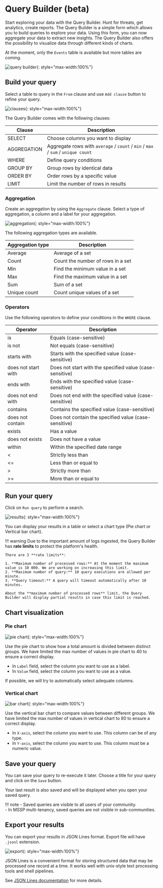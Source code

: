 # Query Builder (beta)

Start exploring your data with the Query Builder. Hunt for threats, get analytics, create reports. The Query Builder is a simple form which allows you to build queries to explore your data. 
Using this form, you can now aggregate your data to extract new insights. The Query Builder also offers the possibility to visualize data through different kinds of charts.

At the moment, only the `Events` table is available but more tables are coming.

![query builder](/assets/operation_center/events/qb-run.gif){: style="max-width:100%"}

## Build your query

Select a table to query in the `From` clause and use `Add clause` button to refine your query.

![clauses](/assets/operation_center/events/qb-clauses.gif){: style="max-width:100%"}

The Query Builder comes with the following clauses:

| Clause | Description |
| --- | --- |
| SELECT | Choose columns you want to display |
| AGGREGATION | Aggregate rows with `average` / `count` / `min` / `max` / `sum` / `unique count` |
| WHERE | Define query conditions |
| GROUP BY | Group rows by identical data |
| ORDER BY | Order rows by a specific value |
| LIMIT | Limit the number of rows in results |

### Aggregation

Create an aggregation by using the `Aggregate` clause. Select a type of aggregation, a column and a label for your aggregation.

![aggregation](/assets/operation_center/events/qb-aggregation.gif){: style="max-width:100%"}

The following aggregation types are available.

| Aggregation type | Description |
| --- | --- |
| Average | Average of a set |
| Count | Count the number of rows in a set |
| Min | Find the minimum value in a set |
| Max | Find the maximum value in a set |
| Sum | Sum of a set|
| Unique count | Count unique values of a set |

### Operators

Use the following operators to define your conditions in the `WHERE` clause.

| Operator | Description |
| --- | --- |
| is | Equals (case-sensitive) |
| is not | Not equals (case-sensitive) |
| starts with | Starts with the specified value (case-sensitive) |
| does not start with | Does not start with the specified value (case-sensitive) |
| ends with | Ends with the specified value (case-sensitive) |
| does not end with | Does not end with the specified value (case-sensitive) |
| contains | Contains the specified value (case-sensitive) |
| does not contain | Does not contain the specified value (case-sensitive) |
| exists | Has a value |
| does not exists | Does not have a value |
| within | Within the specified date range |
| < | Strictly less than |
| <= | Less than or equal to |
| > | Strictly more than |
| >= | More than or equal to |

## Run your query

Click on `Run query` to perform a search.

![results](/assets/operation_center/events/qb-results.png){: style="max-width:100%"}

You can display your results in a table or select a chart type (Pie chart or Vertical bar chart).

!!! warning
    Due to the important amount of logs ingested, the Query Builder has **rate limits** to protect the platform's health.

    There are 3 **rate limits**:

    1. **Maximum number of processed rows:** At the moment the maximum value is 10 000. We are working on increasing this limit.
    2. **Maximum number of query:** 10 query executions are allowed per minute.
    3. **Query timeout:** A query will timeout automatically after 10 minutes.

    About the **maximum number of processed rows** limit, the Query Builder will display partial results in case this limit is reached.

## Chart visualization

### Pie chart

![pie chart](/assets/operation_center/events/qb-pie-chart.png){: style="max-width:100%"}

Use the pie chart to show how a total amount is divided between distinct groups. We have limited the max number of values in pie chart to 40 to ensure a correct display.

- In `Label` field, select the column you want to use as a label.
- In `Value` field, select the column you want to use as a value.

If possible, we will try to automatically select adequate columns.

### Vertical chart

![bar chart](/assets/operation_center/events/qb-bar-chart.png){: style="max-width:100%"}

Use the vertical bar chart to compare values between different groups. We have limited the max number of values in vertical chart to 80 to ensure a correct display.

- In `X-axis`, select the column you want to use. This column can be of any type.
- In `Y-axis`, select the column you want to use. This column must be a numeric value.

## Save your query

You can save your query to re-execute it later.
Choose a title for your query and click on the `Save` button.

Your last result is also saved and will be displayed when you open your saved query.

!!! note 
    - Saved queries are visible to all users of your community.<br/>
    - In MSSP multi-tenancy, saved queries are not visible in sub-communities.

## Export your results

You can export your results in JSON Lines format. Export file will have `.jsonl` extension.

![export](/assets/operation_center/events/qb-export.png){: style="max-width:100%"}

JSON Lines is a convenient format for storing structured data that may be processed one record at a time. It works well with unix-style text processing tools and shell pipelines.

See [JSON Lines documentation](https://jsonlines.org/) for more details.